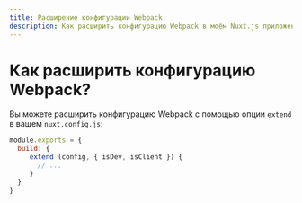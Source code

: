 ```yaml
---
title: Расширение конфигурации Webpack
description: Как расширить конфигурацию Webpack в моём Nuxt.js приложении?
---
```


# Как расширить конфигурацию Webpack?

Вы можете расширить конфигурацию Webpack с помощью опции `extend` в вашем `nuxt.config.js`:

```js
module.exports = {
  build: {
     extend (config, { isDev, isClient }) {
       // ...
     }
  }
}
```
